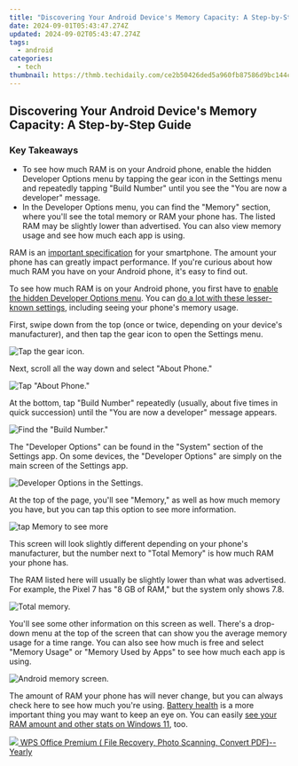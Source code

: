 ```yaml
---
title: "Discovering Your Android Device's Memory Capacity: A Step-by-Step Guide"
date: 2024-09-01T05:43:47.274Z
updated: 2024-09-02T05:43:47.274Z
tags:
  - android
categories:
  - tech
thumbnail: https://thmb.techidaily.com/ce2b50426ded5a960fb87586d9bc144c1e1a55defefae42789a30b646b9173fc.jpeg
---
```


## Discovering Your Android Device's Memory Capacity: A Step-by-Step Guide

### Key Takeaways

* To see how much RAM is on your Android phone, enable the hidden Developer Options menu by tapping the gear icon in the Settings menu and repeatedly tapping "Build Number" until you see the "You are now a developer" message.
* In the Developer Options menu, you can find the "Memory" section, where you'll see the total memory or RAM your phone has. The listed RAM may be slightly lower than advertised. You can also view memory usage and see how much each app is using.

 RAM is an [important specification](https://fox-hovers.techidaily.com/2024-approved-explore-the-most-reliable-photo-background-alternation-apps/) for your smartphone. The amount your phone has can greatly impact performance. If you're curious about how much RAM you have on your Android phone, it's easy to find out.

 To see how much RAM is on your Android phone, you first have to [enable the hidden Developer Options menu](https://desktop-recording.techidaily.com/premium-video-capture-without-extras-for-2024/). You can [do a lot with these lesser-known settings](https://youtube-docs.techidaily.com/approved-decode-your-youtube-preferences-with-these-6-fan-favorite-questionnaires/), including seeing your phone's memory usage.

 First, swipe down from the top (once or twice, depending on your device's manufacturer), and then tap the gear icon to open the Settings menu.

![Tap the gear icon.](https://static1.howtogeekimages.com/wordpress/wp-content/uploads/2023/09/screenshot_20230920-162358.png) 

 Next, scroll all the way down and select "About Phone."

![Tap "About Phone."](https://static1.howtogeekimages.com/wordpress/wp-content/uploads/2023/09/screenshot_20230920-162402.png) 

 At the bottom, tap "Build Number" repeatedly (usually, about five times in quick succession) until the "You are now a developer" message appears.

![Find the "Build Number."](https://static1.howtogeekimages.com/wordpress/wp-content/uploads/2023/09/screenshot_20230920-162415.png) 

 The "Developer Options" can be found in the "System" section of the Settings app. On some devices, the "Developer Options" are simply on the main screen of the Settings app.

![Developer Options in the Settings.](https://static1.howtogeekimages.com/wordpress/wp-content/uploads/2023/09/screenshot_20230920-162454.png) 

 At the top of the page, you'll see "Memory," as well as how much memory you have, but you can tap this option to see more information.

![tap Memory to see more](https://static1.howtogeekimages.com/wordpress/wp-content/uploads/2023/09/screenshot_20230925-100841.png) 

 This screen will look slightly different depending on your phone's manufacturer, but the number next to "Total Memory" is how much RAM your phone has.

 The RAM listed here will usually be slightly lower than what was advertised. For example, the Pixel 7 has "8 GB of RAM," but the system only shows 7.8.

![Total memory.](https://static1.howtogeekimages.com/wordpress/wp-content/uploads/2023/09/2023-09-25_10-20-21.png) 

 You'll see some other information on this screen as well. There's a drop-down menu at the top of the screen that can show you the average memory usage for a time range. You can also see how much is free and select "Memory Usage" or "Memory Used by Apps" to see how much each app is using.

![Android memory screen.](https://static1.howtogeekimages.com/wordpress/wp-content/uploads/2023/09/screenshot_20230925-100854.png) 

 The amount of RAM your phone has will never change, but you can always check here to see how much you're using. [Battery health](https://hardware-updates.techidaily.com/installing-intels-management-engine-drivers-on-windows-11817-complete-tutorial/) is a more important thing you may want to keep an eye on. You can easily [see your RAM amount and other stats on Windows 11](https://vp-tips.techidaily.com/updated-2024-approved-premium-black-gopro-battery-units-with-official-chargers/), too.

<ins class="adsbygoogle"
     style="display:block"
     data-ad-format="autorelaxed"
     data-ad-client="ca-pub-7571918770474297"
     data-ad-slot="1223367746"></ins>



<ins class="adsbygoogle"
     style="display:block"
     data-ad-client="ca-pub-7571918770474297"
     data-ad-slot="8358498916"
     data-ad-format="auto"
     data-full-width-responsive="true"></ins>



<!-- affiliate ads begin -->
<a href="https://secure.2checkout.com/order/checkout.php?PRODS=38729081&QTY=1&AFFILIATE=108875&CART=1"><img src="https://website-prod.cache.wpscdn.com/img/wps-writer-free-word-processor-1x.3d9c80d.png" border="0">
WPS Office Premium ( File Recovery, Photo Scanning, Convert PDF)--Yearly</a>
<!-- affiliate ads end -->
